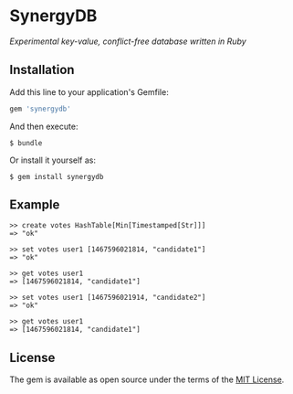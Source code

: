 # SynergyDB

_Experimental key-value, conflict-free database written in Ruby_

## Installation

Add this line to your application's Gemfile:

```ruby
gem 'synergydb'
```

And then execute:

    $ bundle

Or install it yourself as:

    $ gem install synergydb

## Example

```
>> create votes HashTable[Min[Timestamped[Str]]]
=> "ok"

>> set votes user1 [1467596021814, "candidate1"]
=> "ok"

>> get votes user1
=> [1467596021814, "candidate1"]

>> set votes user1 [1467596021914, "candidate2"]
=> "ok"

>> get votes user1
=> [1467596021814, "candidate1"]
```

## License

The gem is available as open source under the terms of the [MIT License](http://opensource.org/licenses/MIT).
